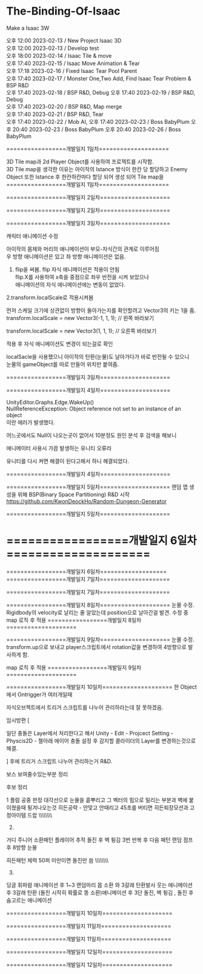 # The-Binding-Of-Isaac
Make a Isaac 3W     

오후 12:00 2023-02-13 / New Project Isaac 3D    
오후 12:00 2023-02-13 / Develop test        
오후 18:00 2023-02-14 / Isaac Tile & move      
오후 17:40 2023-02-15 / Isaac Move Animation & Tear        
오후 17:18 2023-02-16 / Fixed Isaac Tear Pool Parent  
오후 17:40 2023-02-17 / Monster One,Two Add, Find Isaac Tear Problem & BSP R&D      
오후 17:40 2023-02-18 / BSP R&D, Debug
오후 17:40 2023-02-19 / BSP R&D, Debug        
오후 17:40 2023-02-20 / BSP R&D, Map merge     
오후 17:40 2023-02-21 / BSP R&D, Tear   
오후 17:40 2023-02-22 / Mob AI, 
오후 17:40 2023-02-23 / Boss BabyPlum 
오후 20:40 2023-02-23 / Boss BabyPlum 
오후 20:40 2023-02-26 / Boss BabyPlum 











=================개발일지 1일차====================

3D Tile map과 2d Player Object를 사용하여 프로젝트를 시작함.    
3D Tile map을 생각한 이유는 아이작의 Istance 방식이 한칸 당 할당하고
Enemy Object 또한 Istance 후 한칸하칸마다 할당 되어 생성 되어 
Tile map을 
=================개발일지 1일차====================

=================개발일지 2일차====================

=================개발일지 2일차====================

=================개발일지 3일차====================

캐릭터 애니메이션 수정	    

아이작의 몸체와 머리의 애니메이션이 부모-자식간의 관계로 이루어짐	    
우 방향 애니메이션은 있고 좌 방향 애니메이션은 없음.	    

1. flip을 써봄. flip 자식 애니메이션은 적용이 안됨	 
flip.X를 사용하여 x축을 중점으로 좌우 반전을 시켜 보았으나      
애니메이션의 자식 애니메이션에는 변동이 없었다.

2.transform.localScale로 적용시켜봄	    

먼저 스케일 크기에 상관없이 방향이 돌아가는지를 확인할려고 Vector3의 키는 1을 줌.       
transform.localScale = new Vector3(-1, 1, 1); // 왼쪽 바라보기	    

transform.localScale = new Vector3(1, 1, 1); // 오른쪽 바라보기	    
 
적용 후 자식 애니메이션도 변경이 되는걸로 확인	    

localSacle을 사용했으니 아이작의 탄환(눈물)도 날아가다가 바로 반전될 수 있으니	    
눈물의 gameObject를 따로 만들어 위치만 붙여줌.	    

=================개발일지 3일차====================


=================개발일지 4일차====================

UnityEditor.Graphs.Edge.WakeUp()    
NullReferenceException: Object reference not set to an instance of an object    
이란 에러가 발생했다.   

어느곳에서도 Null이 나오는곳이 없어서 10분정도 원인 분석 후 검색을 해보니   

애니메이터 사용시 가끔 발생하는 유니티 오류라   

유니티를 다시 켜면 해결이 된다고해서 하니 해결되었다.   

=================개발일지 4일차====================


=================개발일지 5일차====================
랜덤 맵 생성을 위해 BSP(Binary Space Partitioning) R&D 시작
https://github.com/KwonDeockHo/Random-Dungeon-Generator   


=================개발일지 5일차====================



=================개발일지 6일차====================
  =


=================개발일지 6일차===================
=================개발일지 7일차====================
  


=================개발일지 7일차====================

=================개발일지 8일차====================
눈물 수정. Rigidbody의 velocity로 날리는 줄 알았는데 position으로 날아간걸 발견.
수정 중
map 로직 후 적용
=================개발일지 8일차====================

=================개발일지 9일차====================
눈물 수정. transform.up으로 보내고 player스크립트에서 rotation값을 변경하여 4방향으로 발사하게 함.

map 로직 후 적용
=================개발일지 9일차====================

=================개발일지 10일차====================
한 Object에서 Ontrigger가 여러개일때

자식오브젝트에서 트리거 스크립트를 나누어 관리하라는데 잘 못하겠음.

임시방편
[

일단 충돌은 Layer에서 처리한다고 해서
Unity - Edit - Projcect Setting - Physcis2D - 젤아래 에이어 충돌 설정 후
감지할 콜라이더의 Layer를 변경하는것으로 해결.

]
후에 트리거 스크립트 나누어 관리하는거 R&D.

보스 보여줄수있는부분 정리

후보 정리

1
플럼
공중 판정 
대각선으로 눈물을 흩뿌리고 그 벡터의 힘으로 
밀리는 부분과 벽에 붙이쳤을때 튕겨나오는것
히든공략 - 안맞고 안때리고 45초를 버티면 히든퇴장모션과 고정아이템 드랍
\\\\\\\\\\\\\\\

2.
거디 주니어
소환패턴
플레이어 추적 돌진 후 벽 튕김 
3번 반복 후 다음 패턴 랜덤
점프 후 8방향 눈물

히든패턴 체력 50퍼 미만이면 돌진만 씀
\\\\\\\\\\\\\\\\

3.
딩글
휘파람 애니메이션 후  1~3 랜덤마리 몹 소환 와 3갈래 탄환발사
웃는 애니메이션 후 3갈래 탄환
(돌진 시작히 확률로 똥 소환)애니메이션 후 3단 돌진, 벽 튕김 , 돌진 후 숨고르는 애니메이션


=================개발일지 10일차====================


=================개발일지 11일차====================


=================개발일지 11일차====================



=================개발일지 12일차====================

=================개발일지 12일차====================
